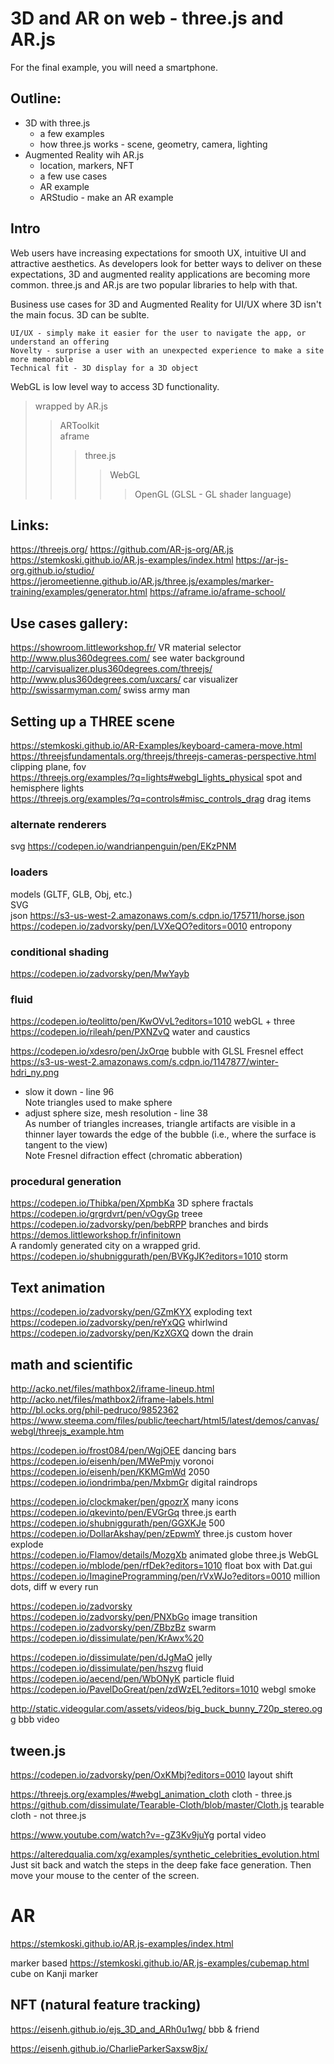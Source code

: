 # 3D and AR on web - three.js and AR.js
For the final example, you will need a smartphone.  

## Outline:

- 3D with three.js
  - a few examples  
  - how three.js works - scene, geometry, camera, lighting  
- Augmented Reality wih AR.js 
  - location, markers, NFT
  - a few use cases
  - AR example  
  - ARStudio - make an AR example  

## Intro

Web users have increasing expectations for smooth UX, intuitive UI and attractive aesthetics.  As developers look for better ways to deliver on these expectations, 3D and augmented reality applications are becoming more common.  three.js and AR.js are two popular libraries to help with that. 

Business use cases for 3D and Augmented Reality for UI/UX where 3D isn't the main focus. 3D can be sublte.  

    UI/UX - simply make it easier for the user to navigate the app, or understand an offering 
    Novelty - surprise a user with an unexpected experience to make a site more memorable
    Technical fit - 3D display for a 3D object 

WebGL is low level way to access 3D functionality.
>    wrapped by AR.js 
>>ARToolkit  
>>aframe
>>>three.js 
>>>>WebGL
>>>>>OpenGL   (GLSL - GL shader language)

## Links:
https://threejs.org/
https://github.com/AR-js-org/AR.js
https://stemkoski.github.io/AR.js-examples/index.html
https://ar-js-org.github.io/studio/
https://jeromeetienne.github.io/AR.js/three.js/examples/marker-training/examples/generator.html
https://aframe.io/aframe-school/

## Use cases gallery:   

https://showroom.littleworkshop.fr/  VR material selector  
http://www.plus360degrees.com/  see water background  
http://carvisualizer.plus360degrees.com/threejs/  
http://www.plus360degrees.com/uxcars/  car visualizer  
http://swissarmyman.com/  swiss army man  

  

## Setting up a THREE scene  
https://stemkoski.github.io/AR-Examples/keyboard-camera-move.html  
https://threejsfundamentals.org/threejs/threejs-cameras-perspective.html clipping plane, fov  
https://threejs.org/examples/?q=lights#webgl_lights_physical spot and hemisphere lights  
https://threejs.org/examples/?q=controls#misc_controls_drag  drag items  
  
### alternate renderers
svg https://codepen.io/wandrianpenguin/pen/EKzPNM  

### loaders
models (GLTF, GLB, Obj, etc.)  
SVG  
json https://s3-us-west-2.amazonaws.com/s.cdpn.io/175711/horse.json   
  https://codepen.io/zadvorsky/pen/LVXeQO?editors=0010 entropony  

### conditional shading
https://codepen.io/zadvorsky/pen/MwYayb  
  
### fluid  
https://codepen.io/teolitto/pen/KwOVvL?editors=1010 webGL + three  
https://codepen.io/rileah/pen/PXNZvQ water and caustics

https://codepen.io/xdesro/pen/JxOrqe  bubble with GLSL Fresnel effect   
https://s3-us-west-2.amazonaws.com/s.cdpn.io/1147877/winter-hdri_ny.png  
- slow it down - line 96   
Note triangles used to make sphere   
- adjust sphere size, mesh resolution - line 38   
As number of triangles increases, triangle artifacts are visible in a thinner layer towards the edge of the bubble (i.e., where the surface is tangent to the view)  
Note Fresnel difraction effect (chromatic abberation)     

### procedural generation
https://codepen.io/Thibka/pen/XpmbKa 3D sphere fractals  
https://codepen.io/grgrdvrt/pen/vOgyGp treee  
https://codepen.io/zadvorsky/pen/bebRPP branches and birds  
https://demos.littleworkshop.fr/infinitown  
A randomly generated city on a wrapped grid.  
https://codepen.io/shubniggurath/pen/BVKgJK?editors=1010 storm   
 

## Text animation
https://codepen.io/zadvorsky/pen/GZmKYX exploding text  
https://codepen.io/zadvorsky/pen/reYxQG whirlwind  
https://codepen.io/zadvorsky/pen/KzXGXQ down the drain  
  
## math and scientific
http://acko.net/files/mathbox2/iframe-lineup.html  
http://acko.net/files/mathbox2/iframe-labels.html  
http://bl.ocks.org/phil-pedruco/9852362  
https://www.steema.com/files/public/teechart/html5/latest/demos/canvas/webgl/threejs_example.htm  
  

https://codepen.io/frost084/pen/WgjOEE  dancing bars  
https://codepen.io/eisenh/pen/MWePmjy  voronoi  
https://codepen.io/eisenh/pen/KKMGmWd 2050  
https://codepen.io/iondrimba/pen/MxbmGr digital raindrops  
   
https://codepen.io/clockmaker/pen/gpozrX many icons  
https://codepen.io/qkevinto/pen/EVGrGq three.js earth  
https://codepen.io/shubniggurath/pen/GGXKJe 500  
https://codepen.io/DollarAkshay/pen/zEpwmY three.js custom hover explode  
https://codepen.io/Flamov/details/MozgXb animated globe three.js WebGL  
https://codepen.io/mblode/pen/rfDek?editors=1010 float box with Dat.gui  
https://codepen.io/ImagineProgramming/pen/rVxWJo?editors=0010 million dots, diff w every run  

https://codepen.io/zadvorsky  
https://codepen.io/zadvorsky/pen/PNXbGo image transition  
https://codepen.io/zadvorsky/pen/ZBbzBz swarm  
https://codepen.io/dissimulate/pen/KrAwx%20  
  
https://codepen.io/dissimulate/pen/dJgMaO jelly   
https://codepen.io/dissimulate/pen/hszvg  fluid  
https://codepen.io/aecend/pen/WbONyK particle fluid  
https://codepen.io/PavelDoGreat/pen/zdWzEL?editors=1010 webgl smoke  
  
http://static.videogular.com/assets/videos/big_buck_bunny_720p_stereo.ogg  bbb video
  
## tween.js
https://codepen.io/zadvorsky/pen/OxKMbj?editors=0010 layout shift



https://threejs.org/examples/#webgl_animation_cloth
cloth - three.js
https://github.com/dissimulate/Tearable-Cloth/blob/master/Cloth.js
tearable cloth - not three.js  

https://www.youtube.com/watch?v=-gZ3Kv9juYg
portal video

https://alteredqualia.com/xg/examples/synthetic_celebrities_evolution.html
Just sit back and watch the steps in the deep fake face generation.  Then move your mouse to the center of the screen.





# AR

https://stemkoski.github.io/AR.js-examples/index.html

marker based
https://stemkoski.github.io/AR.js-examples/cubemap.html
cube on Kanji marker

## NFT (natural feature tracking)
https://eisenh.github.io/ejs_3D_and_ARh0u1wg/  bbb & friend

https://eisenh.github.io/CharlieParkerSaxsw8jx/


